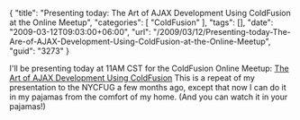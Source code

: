 {
	"title": "Presenting today: The Art of AJAX Development Using ColdFusion at the Online Meetup",
	"categories": [
		"ColdFusion"
	],
	"tags": [],
	"date": "2009-03-12T09:03:00+06:00",
	"url": "/2009/03/12/Presenting-today-The-Are-of-AJAX-Development-Using-ColdFusion-at-the-Online-Meetup",
	"guid": "3273"
}

I'll be presenting today at 11AM CST for the ColdFusion Online Meetup: <a href="http://www.meetup.com/coldfusionmeetup/calendar/9892423/">The Art of AJAX Development Using ColdFusion</a> This is a repeat of my presentation to the NYCFUG a few months ago, except that now I can do it in my pajamas from the comfort of my home. (And you can watch it in your pajamas!)